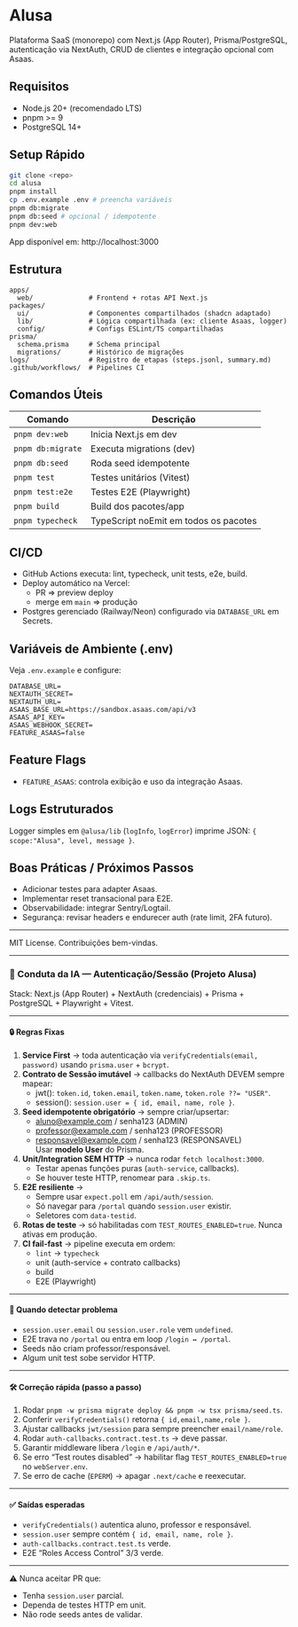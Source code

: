 # Alusa

Plataforma SaaS (monorepo) com Next.js (App Router), Prisma/PostgreSQL, autenticação via NextAuth, CRUD de clientes e integração opcional com Asaas.

## Requisitos
- Node.js 20+ (recomendado LTS)
- pnpm >= 9
- PostgreSQL 14+

## Setup Rápido
```bash
git clone <repo>
cd alusa
pnpm install
cp .env.example .env # preencha variáveis
pnpm db:migrate
pnpm db:seed # opcional / idempotente
pnpm dev:web
```
App disponível em: http://localhost:3000

## Estrutura
```
apps/
  web/              # Frontend + rotas API Next.js
packages/
  ui/               # Componentes compartilhados (shadcn adaptado)
  lib/              # Lógica compartilhada (ex: cliente Asaas, logger)
  config/           # Configs ESLint/TS compartilhadas
prisma/
  schema.prisma     # Schema principal
  migrations/       # Histórico de migrações
logs/               # Registro de etapas (steps.jsonl, summary.md)
.github/workflows/  # Pipelines CI
```

## Comandos Úteis
| Comando | Descrição |
|---------|-----------|
| `pnpm dev:web` | Inicia Next.js em dev |
| `pnpm db:migrate` | Executa migrations (dev) |
| `pnpm db:seed` | Roda seed idempotente |
| `pnpm test` | Testes unitários (Vitest) |
| `pnpm test:e2e` | Testes E2E (Playwright) |
| `pnpm build` | Build dos pacotes/app |
| `pnpm typecheck` | TypeScript noEmit em todos os pacotes |

## CI/CD
- GitHub Actions executa: lint, typecheck, unit tests, e2e, build.
- Deploy automático na Vercel:
  - PR => preview deploy
  - merge em `main` => produção
- Postgres gerenciado (Railway/Neon) configurado via `DATABASE_URL` em Secrets.

## Variáveis de Ambiente (.env)
Veja `.env.example` e configure:
```
DATABASE_URL=
NEXTAUTH_SECRET=
NEXTAUTH_URL=
ASAAS_BASE_URL=https://sandbox.asaas.com/api/v3
ASAAS_API_KEY=
ASAAS_WEBHOOK_SECRET=
FEATURE_ASAAS=false
```

## Feature Flags
- `FEATURE_ASAAS`: controla exibição e uso da integração Asaas.

## Logs Estruturados
Logger simples em `@alusa/lib` (`logInfo`, `logError`) imprime JSON: `{ scope:"Alusa", level, message }`.

## Boas Práticas / Próximos Passos
- Adicionar testes para adapter Asaas.
- Implementar reset transacional para E2E.
- Observabilidade: integrar Sentry/Logtail.
- Segurança: revisar headers e endurecer auth (rate limit, 2FA futuro).

---
MIT License. Contribuições bem-vindas.


---

### 🤖 Conduta da IA — Autenticação/Sessão (Projeto Alusa)

Stack: Next.js (App Router) + NextAuth (credenciais) + Prisma + PostgreSQL + Playwright + Vitest.

---

#### 🔒 Regras Fixas
1. **Service First** → toda autenticação via `verifyCredentials(email, password)` usando `prisma.user` + `bcrypt`.  
2. **Contrato de Sessão imutável** → callbacks do NextAuth DEVEM sempre mapear:
   - jwt(): `token.id`, `token.email`, `token.name`, `token.role ??= "USER"`.  
   - session(): `session.user = { id, email, name, role }`.  
3. **Seed idempotente obrigatório** → sempre criar/upsertar:
   - aluno@example.com / senha123 (ADMIN)  
   - professor@example.com / senha123 (PROFESSOR)  
   - responsavel@example.com / senha123 (RESPONSAVEL)  
   Usar **modelo User** do Prisma.  
4. **Unit/Integration SEM HTTP** → nunca rodar `fetch localhost:3000`.  
   - Testar apenas funções puras (`auth-service`, callbacks).  
   - Se houver teste HTTP, renomear para `.skip.ts`.  
5. **E2E resiliente** →  
   - Sempre usar `expect.poll` em `/api/auth/session`.  
   - Só navegar para `/portal` quando `session.user` existir.  
   - Seletores com `data-testid`.  
6. **Rotas de teste** → só habilitadas com `TEST_ROUTES_ENABLED=true`. Nunca ativas em produção.  
7. **CI fail-fast** → pipeline executa em ordem:
   - `lint` → `typecheck`  
   - unit (auth-service + contrato callbacks)  
   - build  
   - E2E (Playwright)  

---

#### 🚨 Quando detectar problema
- `session.user.email` ou `session.user.role` vem `undefined`.  
- E2E trava no `/portal` ou entra em loop `/login ↔ /portal`.  
- Seeds não criam professor/responsável.  
- Algum unit test sobe servidor HTTP.  

---

#### 🛠️ Correção rápida (passo a passo)
1. Rodar `pnpm -w prisma migrate deploy && pnpm -w tsx prisma/seed.ts`.  
2. Conferir `verifyCredentials()` retorna `{ id,email,name,role }`.  
3. Ajustar callbacks `jwt/session` para sempre preencher `email/name/role`.  
4. Rodar `auth-callbacks.contract.test.ts` → deve passar.  
5. Garantir middleware libera `/login` e `/api/auth/*`.  
6. Se erro “Test routes disabled” → habilitar flag `TEST_ROUTES_ENABLED=true` no `webServer.env`.  
7. Se erro de cache (`EPERM`) → apagar `.next/cache` e reexecutar.  

---

#### ✅ Saídas esperadas
- `verifyCredentials()` autentica aluno, professor e responsável.  
- `session.user` sempre contém `{ id, email, name, role }`.  
- `auth-callbacks.contract.test.ts` verde.  
- E2E “Roles Access Control” 3/3 verde.  

---

⚠️ Nunca aceitar PR que:  
- Tenha `session.user` parcial.  
- Dependa de testes HTTP em unit.  
- Não rode seeds antes de validar.  
